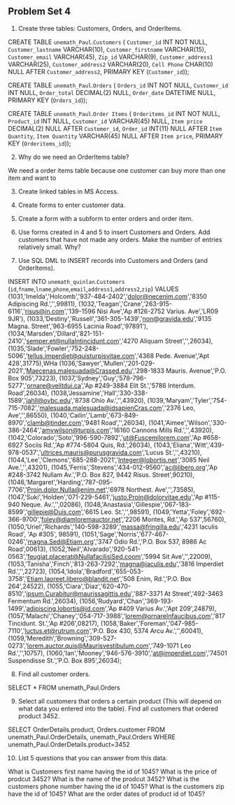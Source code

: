 ## Problem Set 4 

1. Create three tables: Customers, Orders, and OrderItems.
  
  CREATE TABLE `unemath_Paul`.`Customers` (
  `Customer_id` INT NOT NULL,
  `Customer_lastname` VARCHAR(10),
  `Customer_firstname` VARCHAR(15),
  `Customer_email` VARCHAR(45),
  `Zip_id` VARCHAR(9),
  `Customer_address1` VARCHAR(25),
  `Customer_address2` VARCHAR(20),
  `Cell Phone` CHAR(10) NULL AFTER `Customer_address2`,
  PRIMARY KEY (`Customer_id`));

  CREATE TABLE `unemath_Paul`.`Orders` (
  `Orders_id` INT NOT NULL,
  `Customer_id` INT NULL,
  `Order_total` DECIMAL(2) NULL,
  `Order_date` DATETIME NULL,
  PRIMARY KEY (`Orders_id`));
  
  CREATE TABLE `unemath_Paul`.`Order Items` (
  `Orderitems_id` INT NOT NULL,
  `Product_id` INT NULL,
  `Customer_id` VARCHAR(45) NULL,
  `Item price` DECIMAL(2) NULL AFTER `Customer_id`,
  `Order_id` INT(11) NULL AFTER `Item Quantity`,
  `Item Quantity` VARCHAR(45) NULL AFTER `Item price`,
  PRIMARY KEY (`Orderitems_id`));
  
2. Why do we need an OrderItems table?

  We need a order items table because one customer can buy more than one item and want to 

3. Create linked tables in MS Access.

4. Create forms to enter customer data.

5. Create a form with a subform to enter orders and order item.

6. Use forms created in 4 and 5 to insert Customers and Orders.  Add customers that have not made any orders. Make the number of entries relatively small.  Why?  

7. Use SQL DML to INSERT records into Customers and Orders (and OrderItems).  

  INSERT INTO `unemath_quinlan`.`Customers` (`id`,`fname`,`lname`,`phone`,`email`,`address1`,`address2`,`zip`) VALUES 
  (1031,'Imelda','Holcomb','937-484-2402','dolor@necenim.com','8350 Adipiscing Rd.','',99811),
  (1032,'Teagan','Crane','263-915-6116','risus@in.com','139-1596 Nisi Ave','Ap #126-2752 Varius. Ave','LR09 9JR'),
  (1033,'Destiny','Russell','361-305-1439','non@gravida.edu','9135 Magna. Street','963-6955 Lacinia Road','97891'),
  (1034,'Marsden','Dillard','821-151-2410','semper.et@nullaIntincidunt.com','4270 Aliquam Street','',26034),
  (1035,'Slade','Fowler','752-248-5096','tellus.imperdiet@quisturpisvitae.com','4368 Pede. Avenue','Apt 428',31775),WHa
  (1036,'Sawyer','Mullen','201-029-2021','Maecenas.malesuada@Crassed.edu','298-1833 Mauris. Avenue','P.O. Box 905',73223),
  (1037,'Sydney','Guy','578-796-5277','ornare@velitdui.ca','Ap #249-3884 Elit St.','5786 Interdum. Road',26034),
  (1038,'Jessamine','Hall','330-338-1589','jahll@ovbc.edu','8738 Ohio Av.','',43920),
  (1039,'Maryam','Tyler','754-715-7082','malesuada.malesuada@idsapienCras.com','2376 Leo, Ave','',86550),
  (1040,'Cailin','Lamb','673-849-8970','clamb@tinder.com','9481 Road','',26034),
  (1041,'Aimee','Wilson','330-386-2464','amywilson@turpis.com','16160 Cannons Mills Rd.','',43920),
  (1042,'Colorado','Soto','996-590-7892','ut@Fuscemilorem.com','Ap #658-6927 Sociis Rd.','Ap #774-5804 Quis, Rd.',26034),
  (1043,'Eliana','Witt','439-978-0537','ultrices.mauris@purusgravida.com','Lucus St.','',43210),
  (1044,'Lee','Clemons','685-288-2021','Integer@lobortis.net','3085 Neil Ave.','',43201),
  (1045,'Ferris','Stevens','434-012-9560','ac@libero.org','Ap #248-3742 Nullam Av.','P.O. Box 827, 9442 Risus. Street',90210),
  (1046,'Margaret','Harding','787-095-7706','Proin.dolor.Nulla@enim.net','6978 Northest. Ave','',73585),
  (1047,'Suki','Holden','071-229-5461','justo.Proin@dolorvitae.edu','Ap #115-940 Neque. Av.','',02086),
  (1048,'Anastasia','Gillespie','067-183-8599','gillepie@Duis.com','6615 Leo. St.','',98591),
  (1049,'Yetta','Foley','692-366-9700','foley@diamloremauctor.net','2206 Montes, Rd.','Ap 537',56760),
  (1050,'Uriel','Richards','140-598-3289','massa@fringilla.edu','4231 Iaculis Road', 'Ap #305', 98591), 
  (1051,'Sage','Norris','677-467-0246','magna.Sed@Etiam.org','3747 Odio Rd.','P.O. Box 537, 8986 Ac Road',00613),
  (1052,'Neil','Alvarado','920-541-0563','feugiat.placerat@NullafacilisiSed.coom','5994 Sit Ave','',22009),
  (1053,'Tanisha','Finch','813-263-7292','magna@iaculis.edu','3816 Imperdiet Rd.','',22723),
  (1054,'Idola','Bradford','655-053-3758','Etiam.laoreet.libero@blandit.net','508 Enim, Rd.','P.O. Box 264',24522),
  (1055,'Ciara','Diaz','620-470-8510','ipsum.Curabitur@maurissagittis.edu','887-3371 At Street','492-3463 Fermentum Rd.',26034),
  (1056,'Rudyard','Chan','369-193-1499','adipiscing.lobortis@id.com','Ap #409 Varius Av.','Apt 209',24879),
  (1057,'Malachi','Chaney','054-717-3988','lorem@ornareInfaucibus.com','817 Tincidunt. St.','Ap #206',08217),
  (1058,'Baker','Foreman','047-985-7110','luctus.et@rutrum.com','P.O. Box 430, 5374 Arcu Av.','',60041),
  (1059,'Meredith','Browning','309-527-0273','lorem.auctor.quis@Maurisvestibulum.com','749-1071 Leo Rd.','',10757),
  (1060,'Ian','Mooney','946-576-3910','at@imperdiet.com','74501 Suspendisse St.','P.O. Box 895',26034);

8. Find all customer orders.
  
  SELECT *
  FROM unemath_Paul.Orders
  
9. Select all customers that orders a certain product (This will depend on what data you entered into the table).  Find all customers that ordered product 3452.  
  
  SELECT OrderDetails.product, Orders.customer
  FROM unemath_Paul.OrderDetails, unemath_Paul.Orders
  WHERE unemath_Paul.OrderDetails.product=3452
  
10. List 5 questions that you can answer from this data.

  What is Customers first name having the id of 1045?
  What is the price of prodcut 3452?
  What is the name of the prodcut 3452?
  What is the customers phone number having the id of 1045?
  What is the customers zip have the id of 1045?
  What are the order dates of product id of 1045?
